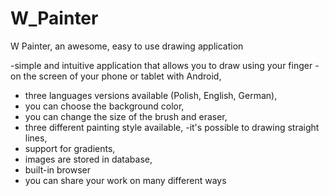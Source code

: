 # W_Painter
W Painter, an awesome,  easy to use drawing application

-simple and intuitive application that allows you to draw using your finger -  on the screen of your phone or tablet with Android,
- three languages versions available (Polish, English, German),
- you can choose the background color,
- you can change the size of the brush and eraser,
- three different painting style available,
-it's possible to drawing straight lines,
- support for gradients,
- images are stored in database,
- built-in browser
- you can share your work on many different ways
